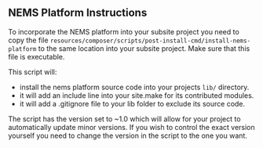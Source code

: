 ## NEMS Platform Instructions

To incorporate the NEMS platform into your subsite project you need to
copy the file `resources/composer/scripts/post-install-cmd/install-nems-platform`
to the same location into your subsite project. Make sure that this
file is executable.

This script will:
- install the nems platform source code into your projects `lib/` directory.
- it will add an include line into your site.make for its contributed modules.
- it will add a .gitignore file to your lib folder to exclude its source code.

The script has the version set to ~1.0 which will allow for your project to
automatically update minor versions. If you wish to control the exact version
yourself you need to change the version in the script to the one you want.
